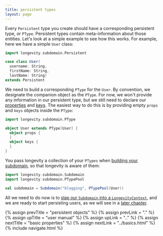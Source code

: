 ```yaml
---
title: persistent types
layout: page
---
```


Every `Persistent` type you create should have a corresponding
persistent type, or `PType`. Persistent types contain
meta-information about those entities. Let's look at a simple example
to see how this works. For example, here we have a simple `User` class:

```scala
import longevity.subdomain.Persistent

case class User(
  username: String,
  firstName: String,
  lastName: String)
extends Persistent
```

We need to build a corresponding `PType` for the `User`. By convention, we
designate the companion object as the `PType`. For now, we won't
provide any information in our persistent type, but we still need to
declare our [properties](../ptype/properties.html) and
[keys](../ptype/keys.html).  The easiest way to do this is by
providing empty `props` and `keys` objects inside the `PType`:

```scala
import longevity.subdomain.PType

object User extends PType[User] {
  object props {
  }
  object keys {
  }
}
```

You pass longevity a collection of your `PTypes` when [building your
subdomain](../subdomain.html), so that longevity is aware of them:

```scala
import longevity.subdomain.Subdomain
import longevity.subdomain.PTypePool

val subdomain = Subdomain("blogging", PTypePool(User))
```

All we need to do now is to [slap our `Subdomain` into a
`LongevityContext`](../context), and we are ready to start persisting
users, as we will see in a [later chapter](../repo).

{% assign prevTitle = "persistent objects" %}
{% assign prevLink = "." %}
{% assign upTitle = "user manual" %}
{% assign upLink = ".." %}
{% assign nextTitle = "basic properties" %}
{% assign nextLink = "../basics.html" %}
{% include navigate.html %}
